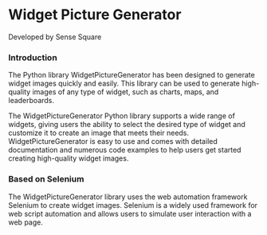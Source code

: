 # Widget Picture Generator
Developed by Sense Square

### Introduction
The Python library WidgetPictureGenerator has been designed to generate widget images quickly and easily. This library can be used to generate high-quality images of any type of widget, such as charts, maps, and leaderboards.

The WidgetPictureGenerator Python library supports a wide range of widgets, giving users the ability to select the desired type of widget and customize it to create an image that meets their needs. WidgetPictureGenerator is easy to use and comes with detailed documentation and numerous code examples to help users get started creating high-quality widget images.

### Based on Selenium
The WidgetPictureGenerator library uses the web automation framework Selenium to create widget images. Selenium is a widely used framework for web script automation and allows users to simulate user interaction with a web page.